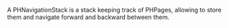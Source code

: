 A PHNavigationStack is a stack keeping track of PHPages, allowing to store them and navigate forward and backward between them.